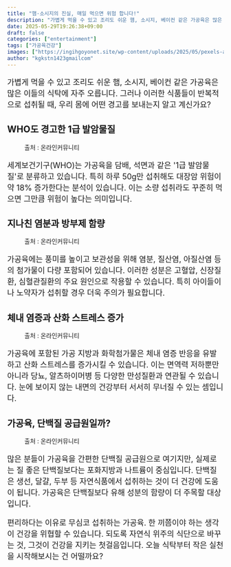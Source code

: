 ```yaml
---
title: "햄·소시지의 진실, 매일 먹으면 위험 합니다!"
description: "가볍게 먹을 수 있고 조리도 쉬운 햄, 소시지, 베이컨 같은 가공육은 많은 이들의 식탁에 자주 오릅니다. 그러나 이러한 식품들이 반복적으로 섭취될 때, 우리 몸에 어떤 경고를 보내는지 알고 계신가요?"
date: 2025-05-29T19:26:38+09:00
draft: false
categories: ["entertainment"]
tags: ["가공육건강"]
images: ["https://ingihgoyonet.site/wp-content/uploads/2025/05/pexels-alejandro-aznar-155337093-29476590-819x1024.jpg", "https://ingihgoyonet.site/wp-content/uploads/2025/05/pexels-cottonbro-6182899-1024x683.jpg", "https://ingihgoyonet.site/wp-content/uploads/2025/05/pexels-denniz-futalan-339724-4956933-1024x683.jpg", "https://ingihgoyonet.site/wp-content/uploads/2025/05/pexels-107014568-9562417-1024x683.jpg"]
author: "kgkstn1423gmailcom"
---
```


<p style="font-size:18px">가볍게 먹을 수 있고 조리도 쉬운 햄, 소시지, 베이컨 같은 가공육은 많은 이들의 식탁에 자주 오릅니다. 그러나 이러한 식품들이 반복적으로 섭취될 때, 우리 몸에 어떤 경고를 보내는지 알고 계신가요?</p> <h2 >WHO도 경고한 1급 발암물질</h2> <figure ><img src="https://ingihgoyonet.site/wp-content/uploads/2025/05/pexels-alejandro-aznar-155337093-29476590-819x1024.jpg" alt="" style="aspect-ratio:16/9;object-fit:cover"/><figcaption >출처 : 온라인커뮤니티</figcaption></figure> <p style="font-size:18px">세계보건기구(WHO)는 가공육을 담배, 석면과 같은 '1급 발암물질'로 분류하고 있습니다. 특히 하루 50g만 섭취해도 대장암 위험이 약 18% 증가한다는 분석이 있습니다. 이는 소량 섭취라도 꾸준히 먹으면 그만큼 위험이 높다는 의미입니다.</p> <h2 >지나친 염분과 방부제 함량</h2> <figure ><img src="https://ingihgoyonet.site/wp-content/uploads/2025/05/pexels-cottonbro-6182899-1024x683.jpg" alt="" style="aspect-ratio:16/9;object-fit:cover"/><figcaption >출처 : 온라인커뮤니티</figcaption></figure> <p style="font-size:18px">가공육에는 풍미를 높이고 보관성을 위해 염분, 질산염, 아질산염 등의 첨가물이 다량 포함되어 있습니다. 이러한 성분은 고혈압, 신장질환, 심혈관질환의 주요 원인으로 작용할 수 있습니다. 특히 아이들이나 노약자가 섭취할 경우 더욱 주의가 필요합니다.</p> <h2 >체내 염증과 산화 스트레스 증가</h2> <figure ><img src="https://ingihgoyonet.site/wp-content/uploads/2025/05/pexels-denniz-futalan-339724-4956933-1024x683.jpg" alt="" style="aspect-ratio:16/9;object-fit:cover"/><figcaption >출처 : 온라인커뮤니티</figcaption></figure> <p style="font-size:18px">가공육에 포함된 가공 지방과 화학첨가물은 체내 염증 반응을 유발하고 산화 스트레스를 증가시킬 수 있습니다. 이는 면역력 저하뿐만 아니라 당뇨, 알츠하이머병 등 다양한 만성질환과 연관될 수 있습니다. 눈에 보이지 않는 내면의 건강부터 서서히 무너질 수 있는 셈입니다.</p> <h2 >가공육, 단백질 공급원일까?</h2> <figure ><img src="https://ingihgoyonet.site/wp-content/uploads/2025/05/pexels-107014568-9562417-1024x683.jpg" alt="" style="aspect-ratio:16/9;object-fit:cover"/><figcaption >출처 : 온라인커뮤니티</figcaption></figure> <p style="font-size:18px">많은 분들이 가공육을 간편한 단백질 공급원으로 여기지만, 실제로는 질 좋은 단백질보다는 포화지방과 나트륨이 중심입니다. 단백질은 생선, 달걀, 두부 등 자연식품에서 섭취하는 것이 더 건강에 도움이 됩니다. 가공육은 단백질보다 유해 성분의 함량이 더 주목할 대상입니다.</p> <p style="font-size:18px">편리하다는 이유로 무심코 섭취하는 가공육. 한 끼쯤이야 하는 생각이 건강을 위협할 수 있습니다. 되도록 자연식 위주의 식단으로 바꾸는 것, 그것이 건강을 지키는 첫걸음입니다. 오늘 식탁부터 작은 실천을 시작해보시는 건 어떨까요?</p>